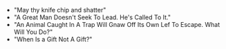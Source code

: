 - "May thy knife chip and shatter"
- "A Great Man Doesn't Seek To Lead. He's Called To It."
- "An Animal Caught In A Trap Will Gnaw Off Its Own Lef To Escape. What Will You Do?"
- "When Is a Gift Not A Gift?"

